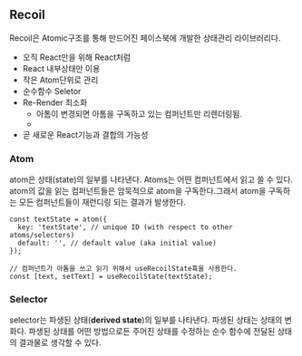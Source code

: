 ## Recoil

Recoil은 Atomic구조를 통해 만드어진 페이스북에 개발한 상태관리 라이브러리다.

- 오직 React만을 위해 React처럼 
- React 내부상태만 이용
- 작은 Atom단위로 관리
- 순수함수 Seletor
- Re-Render 최소화
  - 아톰이 변경되면 아톰을 구독하고 있는 컴퍼넌트만 리렌더링됨.
  - 
- 곧 새로운 React기능과 결합의 가능성



### Atom

atom은 상태(state)의 일부를 나타낸다. Atoms는 어떤 컴퍼넌트에서 읽고 쓸 수 있다. atom의 값을 읽는 컴퍼넌트들은 암묵적으로 atom을 구독한다.그래서 atom을 구독하는 모든 컴퍼넌트들이 재런디링 되는 결과가 발생한다.

```tsx
const textState = atom({
  key: 'textState', // unique ID (with respect to other atoms/selectors)
  default: '', // default value (aka initial value)
});

// 컴퍼넌트가 아톰을 쓰고 읽기 위해서 useRecoilState휵울 사용한다.
const [text, setText] = useRecoilState(textState);
```

### Selector

selector는 파생된 상태(**derived state**)의 일부를 나타낸다. 파생된 상태는 상태의 변화다. 파생된 상태를 어떤 방법으로든 주어진 상태를 수정하는 순수 함수에 전달된 상태의 결과물로 생각할 수 있다.